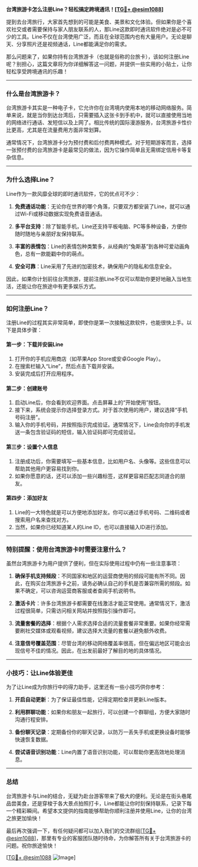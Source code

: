 **台湾旅游卡怎么注册Line？轻松搞定跨境通讯！[[TG💪+ @esim1088](https://t.me/s/esim1088)]**

提到去台湾旅行，大家首先想到的可能是美食、美景和文化体验。但如果你是个喜欢社交或者需要保持与家人朋友联系的人，那Line这款即时通讯软件绝对是必不可少的工具。Line不仅在台湾使用广泛，而且在全球范围内也有大量用户。无论是聊天、分享照片还是视频通话，Line都能满足你的需求。

那么问题来了，如果你持有台湾旅游卡（也就是俗称的台旅卡），该如何注册Line呢？别担心，这篇文章将为你详细解答这一问题，并提供一些实用的小贴士，让你轻松享受跨境通讯的乐趣！

---

### **什么是台湾旅游卡？**

台湾旅游卡其实是一种电子卡，它允许你在台湾境内使用本地的移动网络服务。简单来说，就是当你到达台湾后，只需要插入这张卡到手机中，就可以直接使用当地的网络进行通话、发短信以及上网了。相比传统的国际漫游服务，台湾旅游卡性价比更高，尤其是在流量费用方面非常划算。

通常情况下，台湾旅游卡分为预付费和后付费两种模式。对于短期游客而言，选择一张预付费的台湾旅游卡是最常见的做法，因为它操作简单且无需绑定信用卡等复杂信息。

---

### **为什么选择Line？**

Line作为一款风靡全球的即时通讯软件，它的优点可不少：

1. **免费通话功能**：无论你在世界的哪个角落，只要双方都安装了Line，就可以通过Wi-Fi或移动数据实现免费语音通话。
   
2. **多平台支持**：除了智能手机，Line还支持平板电脑、PC等多种设备，方便你随时随地与亲朋好友保持联系。

3. **丰富的表情包**：Line的表情包种类繁多，从经典的“兔斯基”到各种可爱动画角色，总有一款能戳中你的萌点。

4. **安全可靠**：Line采用了先进的加密技术，确保用户的隐私和信息安全。

因此，如果你计划前往台湾旅游，提前注册Line不仅可以帮助你更好地融入当地生活，还能让你在旅途中有更多娱乐方式。

---

### **如何注册Line？**

注册Line的过程其实非常简单，即使你是第一次接触这款软件，也能很快上手。以下是具体步骤：

#### **第一步：下载并安装Line**
1. 打开你的手机应用商店（如苹果App Store或安卓Google Play）。
2. 在搜索栏输入“Line”，然后点击下载并安装。
3. 安装完成后打开应用程序。

#### **第二步：创建账号**
1. 启动Line后，你会看到欢迎界面。点击屏幕上的“开始使用”按钮。
2. 接下来，系统会提示你选择登录方式。对于首次使用的用户，建议选择“手机号码注册”。
3. 输入你的手机号码，并按照指示完成验证。通常情况下，Line会向你的手机发送一条包含验证码的短信，输入验证码即可完成验证。

#### **第三步：设置个人信息**
1. 注册成功后，你需要填写一些基本信息，比如用户名、头像等。这些信息可以帮助其他用户更容易找到你。
2. 如果你愿意的话，还可以添加一些兴趣标签，这样更容易匹配志同道合的朋友。

#### **第四步：添加好友**
1. Line的一大特色就是可以方便地添加好友。你可以通过手机号码、二维码或者搜索用户名来查找对方。
2. 当然，如果你已经知道某人的Line ID，也可以直接输入ID进行添加。

---

### **特别提醒：使用台湾旅游卡时需要注意什么？**

虽然台湾旅游卡为用户提供了便利，但在实际使用过程中仍有一些注意事项：

1. **确保手机支持频段**：不同国家和地区的运营商使用的频段可能有所不同。因此，在购买台湾旅游卡之前，请务必确认自己的手机是否兼容所需的频段。如果不确定，可以咨询运营商客服或者查阅手机说明书。

2. **激活卡片**：许多台湾旅游卡都需要在线激活才能正常使用。通常情况下，激活过程很简单，只需访问相关网站并按照指引操作即可。

3. **流量套餐的选择**：根据个人需求选择合适的流量套餐非常重要。如果你经常需要刷社交媒体或观看视频，建议选择大流量的套餐以避免额外收费。

4. **注意信号覆盖范围**：尽管台湾的移动网络覆盖率很高，但在偏远地区可能会出现信号不佳的情况。因此，在出发前最好了解目的地的具体情况。

---

### **小技巧：让Line体验更佳**

为了让Line成为你旅行中的得力助手，这里还有一些小技巧供你参考：

1. **开启自动更新**：为了保证最佳性能，记得定期检查并更新Line版本。
   
2. **利用群聊功能**：如果你和朋友一起旅行，可以创建一个群聊组，方便大家随时沟通行程安排。

3. **备份聊天记录**：定期备份你的聊天记录，以防万一丢失手机或更换设备时能够快速恢复数据。

4. **尝试语音识别功能**：Line内置了语音识别功能，可以帮助你更高效地处理消息。

---

### **总结**

台湾旅游卡与Line的结合，无疑为赴台游客带来了极大的便利。无论是在街头巷尾品尝美食，还是穿梭于各大景点拍照打卡，Line都能让你时刻保持联系，记录下每一个精彩瞬间。希望本文提供的指南能够帮助你顺利注册并使用Line，让你的台湾之旅更加愉快！

最后再次强调一下，有任何疑问都可以加入我们的交流群组[[TG💪+ @esim1088](https://t.me/s/esim1088)]，那里有专业的客服团队随时待命，为你解答所有关于台湾旅游卡的问题。祝你旅途愉快！

[[TG💪+ @esim1088](https://t.me/s/esim1088) ![Image](https://i.postimg.cc/4NQfJmqS/Snipaste-2025-05-13-00-14-12.png)]
